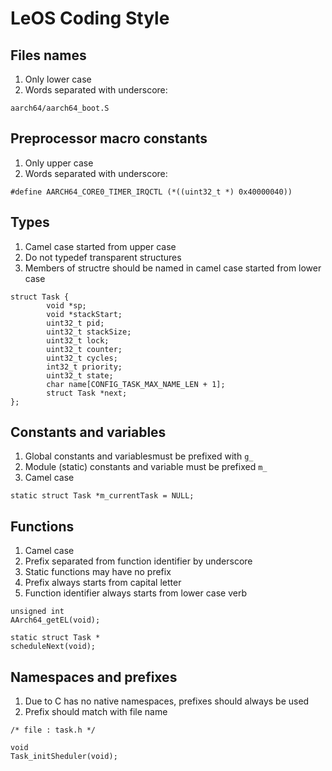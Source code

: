 # LeOS Coding Style

## Files names

1. Only lower case
2. Words separated with underscore:
```
aarch64/aarch64_boot.S
```

## Preprocessor macro constants

1. Only upper case
2. Words separated with underscore:

```
#define AARCH64_CORE0_TIMER_IRQCTL (*((uint32_t *) 0x40000040))
```

## Types

1. Camel case started from upper case
2. Do not typedef transparent structures
3. Members of structre should be named in camel case started from lower case

```
struct Task {
        void *sp;
        void *stackStart;
        uint32_t pid;
        uint32_t stackSize;
        uint32_t lock;
        uint32_t counter;
        uint32_t cycles;
        int32_t priority;
        uint32_t state;
        char name[CONFIG_TASK_MAX_NAME_LEN + 1];
        struct Task *next;
};
```

## Constants and variables

1. Global constants and variablesmust be prefixed with `g_`
2. Module (static) constants and variable must be prefixed `m_`
3. Camel case

```
static struct Task *m_currentTask = NULL;
```

## Functions

1. Camel case
2. Prefix separated from function identifier by underscore
3. Static functions may have no prefix
4. Prefix always starts from capital letter
5. Function identifier always starts from lower case verb

```
unsigned int
AArch64_getEL(void);

static struct Task *
scheduleNext(void);
```

## Namespaces and prefixes

1. Due to C has no native namespaces, prefixes should always be used
2. Prefix should match with file name

```
/* file : task.h */

void
Task_initSheduler(void);

```
